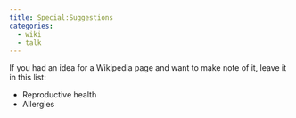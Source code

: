 ```yaml
---
title: Special:Suggestions
categories:
  - wiki
  - talk
---
```


If you had an idea for a Wikipedia page and want to make note of it, leave it in this list:

* Reproductive health
* Allergies
